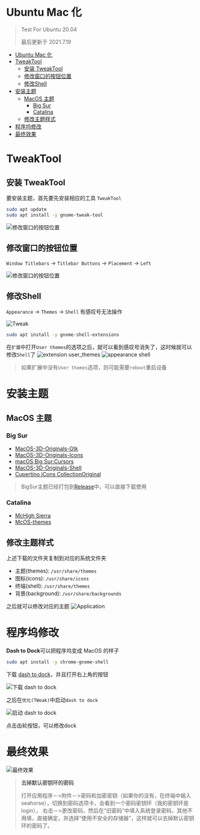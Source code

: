 # Ubuntu Mac 化
> Test For Ubuntu 20.04
> 
> 最后更新于 2021.7.19


- [Ubuntu Mac 化](#ubuntu-mac-化)
- [TweakTool](#tweaktool)
  - [安装 TweakTool](#安装-tweaktool)
  - [修改窗口的按钮位置](#修改窗口的按钮位置)
  - [修改Shell](#修改shell)
- [安装主题](#安装主题)
  - [MacOS 主题](#macos-主题)
    - [Big Sur](#big-sur)
    - [Catalina](#catalina)
  - [修改主题样式](#修改主题样式)
- [程序坞修改](#程序坞修改)
- [最终效果](#最终效果)


# TweakTool
## 安装 TweakTool
要安装主题，首先要先安装相应的工具 `TweakTool`
```bash
sudo apt update
sudo apt install -y gnome-tweak-tool
```
![修改窗口的按钮位置](img/change-winButton-1.png)

## 修改窗口的按钮位置

`Window Titlebars` -> `Titlebar Buttons` -> `Placement` -> `Left`


![修改窗口的按钮位置](img/change-winButton-2.png)
## 修改Shell 

`Appearance` -> `Themes` -> `Shell` 有感叹号无法操作

![Tweak](img/Tweak-3.png)
```bash
sudo apt install -y gnome-shell-extensions
```

在`扩展`中打开`User themes`的选项之后，就可以看到感叹号消失了，这时候就可以修改`Shell`了
![extension user_themes](img/tweak-extension-user_themes.png)
![appearance shell](img/tweak-appearance-shell.png)

> 如果扩展中没有`User themes`选项，则可能需要`reboot`重启设备



# 安装主题
## MacOS 主题
### Big Sur
- [MacOS-3D-Originals-Gtk](https://www.opendesktop.org/p/1410476/)
- [MacOS-3D-Originals-Icons](https://www.opendesktop.org/p/1412504/)
- [macOS Big Sur:Cursors](https://www.opendesktop.org/p/1408466/)
- [MacOS-3D-Originals-Shell](https://www.opendesktop.org/p/1410510/)
- [Cupertino iCons CollectionOriginal](https://www.opendesktop.org/s/Gnome/p/1102582/)
> BigSur主题已经打包到[Release](https://github.com/HenryZhuHR/someTutorials/releases/download/0.0/MacOS-BigSur.tar.gz)中，可以直接下载使用

### Catalina
- [McHigh Sierra](https://www.opendesktop.org/s/Gnome/p/1013714/)
- [McOS-themes](https://www.opendesktop.org/s/Gnome/p/1241688)

## 修改主题样式
上述下载的文件夹复制到对应的系统文件夹
- 主题(themes): `/usr/share/themes`
- 图标(icons): `/usr/share/icons`
- 终端(shell): `/usr/share/themes`
- 背景(background): `/usr/share/backgrounds`

之后就可以修改对应的主题
![Application](img/application.png)

# 程序坞修改
**Dash to Dock**可以把程序坞变成 MacOS 的样子
```bash
sudo apt install -y chrome-gnome-shell
```

下载 [dash to dock](https://extensions.gnome.org/extension/307/dash-to-dock/)，并且打开右上角的按钮

![下载 dash to dock](img/dash-to-dock-install.png)

之后在`优化(TWeak)`中启动`dash to dock`

![启动 dash to dock](img/dash-to-dock-start.png)

点击齿轮按钮，可以修改dock


# 最终效果

![最终效果](./img/finalDesktop.png)

> **去掉默认密钥环的密码**
> 
> 打开应用程序－>附件－>密码和加密密钥（如果你的没有，在终端中输入 seahorse），切换到密码选项卡，会看到一个密码密钥环（我的密钥环是 login），
右击－>更改密码，然后在“旧密码”中填入系统登录密码，其他不用填，直接确定，并选择“使用不安全的存储器”，这样就可以去掉默认密钥环的密码了。